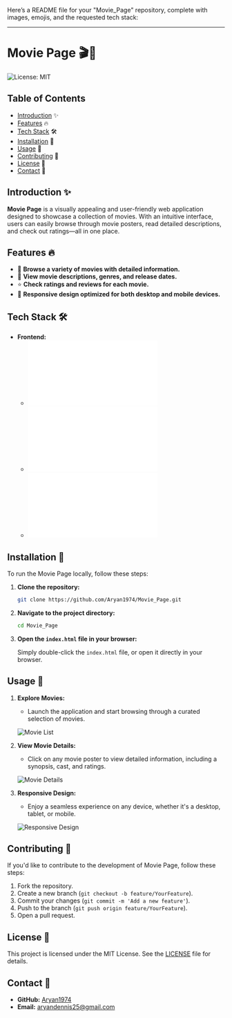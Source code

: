 Here’s a README file for your "Movie_Page" repository, complete with images, emojis, and the requested tech stack:

---

# Movie Page 🎬🍿

![License: MIT](https://img.shields.io/badge/License-MIT-blue.svg)

## Table of Contents
- [Introduction](#introduction) ✨
- [Features](#features) 🔥
- [Tech Stack](#tech-stack) 🛠️
- [Installation](#installation) 🚀
- [Usage](#usage) 📖
- [Contributing](#contributing) 🤝
- [License](#license) 📜
- [Contact](#contact) 📧

## Introduction ✨

**Movie Page** is a visually appealing and user-friendly web application designed to showcase a collection of movies. With an intuitive interface, users can easily browse through movie posters, read detailed descriptions, and check out ratings—all in one place.


## Features 🔥

- 🎥 **Browse a variety of movies with detailed information.**
- 📝 **View movie descriptions, genres, and release dates.**
- ⭐ **Check ratings and reviews for each movie.**
- 📱 **Responsive design optimized for both desktop and mobile devices.**

## Tech Stack 🛠️

- **Frontend:**
  - ![HTML](index.html) 
  - ![CSS](app.css) 
  - ![JavaScript](app.js)

## Installation 🚀

To run the Movie Page locally, follow these steps:

1. **Clone the repository:**

    ```bash
    git clone https://github.com/Aryan1974/Movie_Page.git
    ```

2. **Navigate to the project directory:**

    ```bash
    cd Movie_Page
    ```

3. **Open the `index.html` file in your browser:**

    Simply double-click the `index.html` file, or open it directly in your browser.

## Usage 📖

1. **Explore Movies:**
   - Launch the application and start browsing through a curated selection of movies.

   ![Movie List](https://user-images.githubusercontent.com/your-username/your-repository/movie-list.png)

2. **View Movie Details:**
   - Click on any movie poster to view detailed information, including a synopsis, cast, and ratings.

   ![Movie Details](https://user-images.githubusercontent.com/your-username/your-repository/movie-details.png)

3. **Responsive Design:**
   - Enjoy a seamless experience on any device, whether it's a desktop, tablet, or mobile.

   ![Responsive Design](https://user-images.githubusercontent.com/your-username/your-repository/responsive-design.png)

## Contributing 🤝

If you'd like to contribute to the development of Movie Page, follow these steps:

1. Fork the repository.
2. Create a new branch (`git checkout -b feature/YourFeature`).
3. Commit your changes (`git commit -m 'Add a new feature'`).
4. Push to the branch (`git push origin feature/YourFeature`).
5. Open a pull request.

## License 📜

This project is licensed under the MIT License. See the [LICENSE](LICENSE) file for details.

## Contact 📧

- **GitHub:** [Aryan1974](https://github.com/Aryan1974)
- **Email:** aryandennis25@gmail.com

